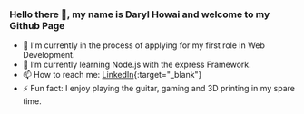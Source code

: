 ### Hello there 👋, my name is Daryl Howai and welcome to my Github Page 

- 🔭 I'm currently in the process of applying for my first role in Web Development.
- 🌱 I’m currently learning Node.js with the express Framework.
- 📫 How to reach me: [LinkedIn](https://www.linkedin.com/in/daryl-howai-934444211/){:target="_blank"}
- ⚡ Fun fact: I enjoy playing the guitar, gaming and 3D printing in my spare time.

<!--
**dhowai/dhowai** is a ✨ _special_ ✨ repository because its `README.md` (this file) appears on your GitHub profile.

Here are some ideas to get you started:

- 🔭 I’m currently working on ...
- 🌱 I’m currently learning ...
- 👯 I’m looking to collaborate on ...
- 🤔 I’m looking for help with ...
- 💬 Ask me about ...
- 📫 How to reach me: ...
- 😄 Pronouns: ...
- ⚡ Fun fact: ...
-->
